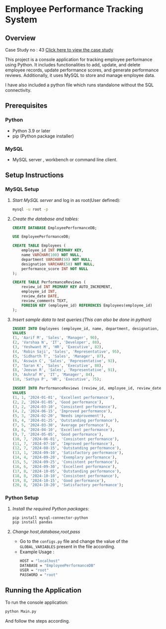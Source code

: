# Employee Performance Tracking System

## Overview
Case Study no : 43 [Click here to view the case study](https://github.com/trinity2040/CSD-Case-Study-Repo/blob/main/Group%205-Python%20cluster/CaseStudy_No%20(43).docx)

This project is a console application for tracking employee performance using Python. It includes functionalities to add, update, and delete employee records, update performance scores, and generate performance reviews. Additionally, it uses MySQL to store and manage employee data.

I have also included a python file which runs standalone without the SQL connectivity.

## Prerequisites

### Python
- Python 3.9 or later
- pip (Python package installer)

### MySQL
- MySQL server , workbench or command line client.

## Setup Instructions

### MySQL Setup
1. *Start MySQL server* and log in as root(User defined):
    ```sh
    mysql -u root -p
    

2. *Create the database and tables:*
    ```sql
    CREATE DATABASE EmployeePerformanceDB;
    ```
    
    ```sql
    USE EmployeePerformanceDB;
    ```
    
    ```sql
    CREATE TABLE Employees (
        employee_id INT PRIMARY KEY,
        name VARCHAR(100) NOT NULL,
        department VARCHAR(50) NOT NULL,
        designation VARCHAR(50) NOT NULL,
        performance_score INT NOT NULL
    );
    ```
    ```sql
    CREATE TABLE PerformanceReviews (
        review_id INT PRIMARY KEY AUTO_INCREMENT,
        employee_id INT,
        review_date DATE,
        review_comments TEXT,
        FOREIGN KEY (employee_id) REFERENCES Employees(employee_id)
    );
    ```
    

4. *Insert sample data to test queries:(This can also be done in python)*
    ```sql
    INSERT INTO Employees (employee_id, name, department, designation, performance_score)
    VALUES 
    (1, 'Aarif M', 'Sales', 'Manager', 90),
    (2, 'Varshaa N', 'IT', 'Developer', 88),
    (3, 'Yeshwant M', 'HR', 'Executive', 82),
    (4, 'Robin Saji', 'Sales', 'Representative', 95),
    (5, 'Sidharth T', 'Sales', 'Manager', 87),
    (6, 'Asswin C', 'Sales', 'Representative', 92),
    (7, 'Saran K', 'Sales', 'Executive', 88),
    (8, 'Jeevan R', 'Sales', 'Representative', 91),
    (9, 'Ashraf M', 'IT', 'Manager', 84),
    (10, 'Sathya P', 'HR', 'Executive', 75);
    ```
    ```sql
    INSERT INTO PerformanceReviews (review_id, employee_id, review_date, review_comments)
    VALUES 
    (1, 1, '2024-01-01', 'Excellent performance'),
    (2, 2, '2024-01-05', 'Good performance'),
    (3, 2, '2024-03-10', 'Consistent performance'),
    (4, 2, '2024-06-15', 'Improved performance'),
    (5, 3, '2024-02-20', 'Needs improvement'),
    (6, 4, '2024-01-25', 'Outstanding performance'),
    (7, 5, '2024-03-30', 'Average performance'),
    (8, 6, '2024-04-10', 'Excellent performance'),
    (9, 7, '2024-05-05', 'Good performance'),
    (10, 7, '2024-06-01', 'Consistent performance'),
    (11, 7, '2024-07-10', 'Improved performance'),
    (12, 7, '2024-08-15', 'Outstanding performance'),
    (13, 1, '2024-09-10', 'Satisfactory performance'),
    (14, 4, '2024-09-20', 'Exemplary performance'),
    (15, 5, '2024-09-25', 'Consistent performance'),
    (16, 6, '2024-09-30', 'Excellent performance'),
    (17, 8, '2024-10-05', 'Outstanding performance'),
    (18, 8, '2024-10-10', 'Consistent performance'),
    (19, 8, '2024-10-15', 'Good performance'),
    (20, 8, '2024-10-20', 'Satisfactory performance');
    ```

### Python Setup

1. *Install the required Python packages:*
    ```sh
    pip install mysql-connector-python
    pip install pandas
    ```
    
2. *Change host,database,root,pass*
   - Go to the `configs.py` file and change the value of the `GLOBAL_VARIABLES` present in the file according.
   - Example Usage :
     ```sh
     HOST = "localhost"
     DATABASE = "EmployeePerformanceDB"
     USER = "root"
     PASSWORD = "root"
     ```
     


## Running the Application

To run the console application:

```sh
python Main.py
```

And follow the steps according.
